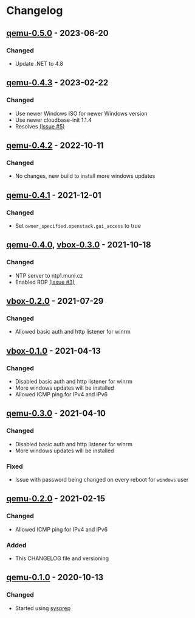 # Changelog

## [qemu-0.5.0] - 2023-06-20
### Changed
- Update .NET to 4.8

## [qemu-0.4.3] - 2023-02-22
### Changed
- Use newer Windows ISO for newer Windows version
- Use newer cloudbase-init 1.1.4
- Resolves [(Issue #5)](https://gitlab.ics.muni.cz/muni-kypo-images/windows-10/-/issues/5)

## [qemu-0.4.2] - 2022-10-11
### Changed
- No changes, new build to install more windows updates

## [qemu-0.4.1] - 2021-12-01
### Changed
- Set `owner_specified.openstack.gui_access` to true

## [qemu-0.4.0], [vbox-0.3.0] - 2021-10-18
### Changed
- NTP server to ntp1.muni.cz
- Enabled RDP [(Issue #3)](https://gitlab.ics.muni.cz/muni-kypo-images/windows-10/-/issues/3)

## [vbox-0.2.0] - 2021-07-29
### Changed
- Allowed basic auth and http listener for winrm

## [vbox-0.1.0] - 2021-04-13
### Changed
- Disabled basic auth and http listener for winrm
- More windows updates will be installed
- Allowed ICMP ping for IPv4 and IPv6

## [qemu-0.3.0] - 2021-04-10
### Changed
- Disabled basic auth and http listener for winrm
- More windows updates will be installed
### Fixed
- Issue with password being changed on every reboot for `windows` user

## [qemu-0.2.0] - 2021-02-15
### Changed
- Allowed ICMP ping for IPv4 and IPv6
### Added
- This CHANGELOG file and versioning

## [qemu-0.1.0] - 2020-10-13
### Changed
- Started using [sysprep](https://docs.microsoft.com/en-us/windows-hardware/manufacture/desktop/sysprep--generalize--a-windows-installation)


[qemu-0.1.0]: https://gitlab.ics.muni.cz/muni-kypo-images/windows-10/-/tree/073b2753a8eef53c15a722edb5dd91475a7ccc38
[qemu-0.2.0]: https://gitlab.ics.muni.cz/muni-kypo-images/windows-10/-/tree/qemu-0.2.0
[qemu-0.3.0]: https://gitlab.ics.muni.cz/muni-kypo-images/windows-10/-/tree/qemu-0.3.0
[qemu-0.4.0]: https://gitlab.ics.muni.cz/muni-kypo-images/windows-10/-/tree/qemu-0.4.0
[qemu-0.4.1]: https://gitlab.ics.muni.cz/muni-kypo-images/windows-10/-/tree/qemu-0.4.1
[qemu-0.4.2]: https://gitlab.ics.muni.cz/muni-kypo-images/windows-10/-/tree/qemu-0.4.2
[qemu-0.4.3]: https://gitlab.ics.muni.cz/muni-kypo-images/windows-10/-/tree/qemu-0.4.3
[qemu-0.5.0]: https://gitlab.ics.muni.cz/muni-kypo-images/windows-10/-/tree/qemu-0.5.0
[vbox-0.1.0]: https://gitlab.ics.muni.cz/muni-kypo-images/windows-10/-/tree/vbox-0.1.0
[vbox-0.2.0]: https://gitlab.ics.muni.cz/muni-kypo-images/windows-10/-/tree/vbox-0.2.0
[vbox-0.3.0]: https://gitlab.ics.muni.cz/muni-kypo-images/windows-10/-/tree/vbox-0.3.0
